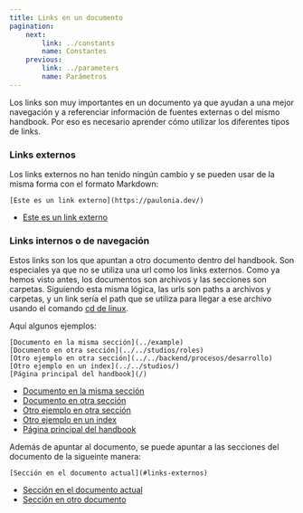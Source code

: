 ```yaml
---
title: Links en un documento
pagination:
    next:
        link: ../constants
        name: Constantes
    previous:
        link: ../parameters
        name: Parámetros
---
```


Los links son muy importantes en un documento ya que ayudan a una mejor navegación y a referenciar información de fuentes externas o del mismo handbook. Por eso es necesario aprender cómo utilizar los diferentes tipos de links.

### Links externos

Los links externos no han tenido ningún cambio y se pueden usar de la misma forma con el formato Markdown:

```
[Este es un link externo](https://paulonia.dev/)
```

- [Este es un link externo](https://paulonia.dev/)

### Links internos o de navegación

Estos links son los que apuntan a otro documento dentro del handbook. Son especiales ya que no se utiliza una url como los links externos. Como ya hemos visto antes, los documentos son archivos y las secciones son carpetas. Siguiendo esta misma lógica, las urls son paths a archivos y carpetas, y un link sería el path que se utiliza para llegar a ese archivo usando el comando [cd de linux](https://linuxize.com/post/linux-cd-command/).

Aquí algunos ejemplos:

```
[Documento en la misma sección](../example)
[Documento en otra sección](../../studios/roles)
[Otro ejemplo en otra sección](../../backend/procesos/desarrollo)
[Otro ejemplo en un index](../../studios/)
[Página principal del handbook](/)
```

- [Documento en la misma sección](../example)
- [Documento en otra sección](../../studios/roles)
- [Otro ejemplo en otra sección](../../backend/procesos/desarrollo)
- [Otro ejemplo en un index](../../studios/)
- [Página principal del handbook](/)

Además de apuntar al documento, se puede apuntar a las secciones del documento de la sigueinte manera:

```
[Sección en el documento actual](#links-externos)
```

- [Sección en el documento actual](#links-externos)
- [Sección en otro documento](../../studios/roles/#roles)
